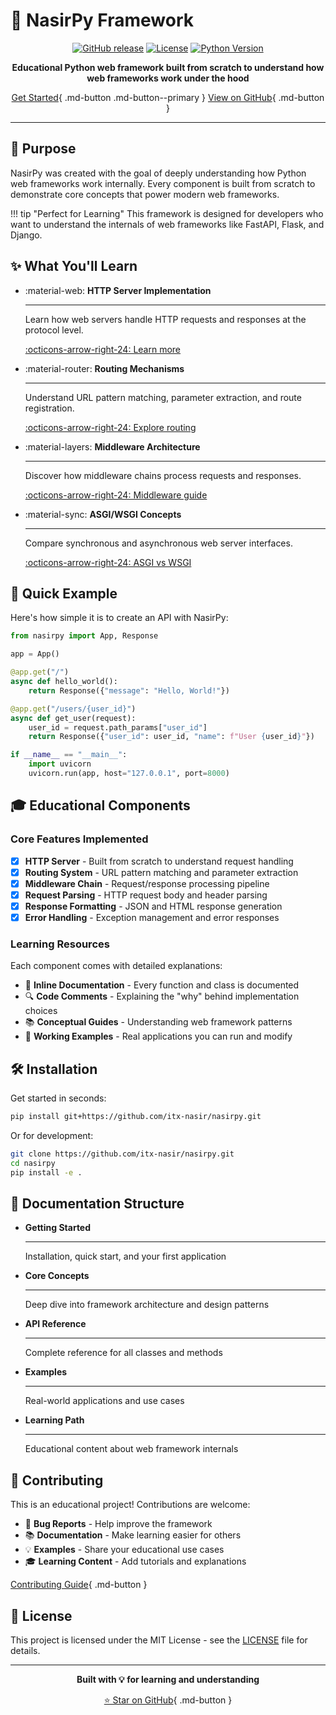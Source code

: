# 🚀 NasirPy Framework

<div align="center">

[![GitHub release](https://img.shields.io/github/v/release/itx-nasir/nasirpy?include_prereleases&style=flat-square)](https://github.com/itx-nasir/nasirpy/releases)
[![License](https://img.shields.io/github/license/itx-nasir/nasirpy?style=flat-square)](https://github.com/itx-nasir/nasirpy/blob/main/LICENSE)
[![Python Version](https://img.shields.io/badge/python-3.6%2B-blue?style=flat-square)](https://www.python.org/downloads/)

**Educational Python web framework built from scratch to understand how web frameworks work under the hood**

[Get Started](getting-started/installation.md){ .md-button .md-button--primary }
[View on GitHub](https://github.com/itx-nasir/nasirpy){ .md-button }

</div>

---

## 🎯 Purpose

NasirPy was created with the goal of deeply understanding how Python web frameworks work internally. Every component is built from scratch to demonstrate core concepts that power modern web frameworks.

!!! tip "Perfect for Learning"
    This framework is designed for developers who want to understand the internals of web frameworks like FastAPI, Flask, and Django.

## ✨ What You'll Learn

<div class="grid cards" markdown>

-   :material-web: **HTTP Server Implementation**

    ---

    Learn how web servers handle HTTP requests and responses at the protocol level.

    [:octicons-arrow-right-24: Learn more](concepts/architecture.md)

-   :material-router: **Routing Mechanisms**

    ---

    Understand URL pattern matching, parameter extraction, and route registration.

    [:octicons-arrow-right-24: Explore routing](concepts/routing.md)

-   :material-layers: **Middleware Architecture**

    ---

    Discover how middleware chains process requests and responses.

    [:octicons-arrow-right-24: Middleware guide](concepts/middleware.md)

-   :material-sync: **ASGI/WSGI Concepts**

    ---

    Compare synchronous and asynchronous web server interfaces.

    [:octicons-arrow-right-24: ASGI vs WSGI](learning/asgi-wsgi.md)

</div>

## 🚀 Quick Example

Here's how simple it is to create an API with NasirPy:

```python
from nasirpy import App, Response

app = App()

@app.get("/")
async def hello_world():
    return Response({"message": "Hello, World!"})

@app.get("/users/{user_id}")
async def get_user(request):
    user_id = request.path_params["user_id"]
    return Response({"user_id": user_id, "name": f"User {user_id}"})

if __name__ == "__main__":
    import uvicorn
    uvicorn.run(app, host="127.0.0.1", port=8000)
```

## 🎓 Educational Components

### Core Features Implemented

- [x] **HTTP Server** - Built from scratch to understand request handling
- [x] **Routing System** - URL pattern matching and parameter extraction  
- [x] **Middleware Chain** - Request/response processing pipeline
- [x] **Request Parsing** - HTTP request body and header parsing
- [x] **Response Formatting** - JSON and HTML response generation
- [x] **Error Handling** - Exception management and error responses

### Learning Resources

Each component comes with detailed explanations:

- 📖 **Inline Documentation** - Every function and class is documented
- 🔍 **Code Comments** - Explaining the "why" behind implementation choices
- 📚 **Conceptual Guides** - Understanding web framework patterns
- 🧪 **Working Examples** - Real applications you can run and modify

## 🛠️ Installation

Get started in seconds:

```bash
pip install git+https://github.com/itx-nasir/nasirpy.git
```

Or for development:

```bash
git clone https://github.com/itx-nasir/nasirpy.git
cd nasirpy
pip install -e .
```

## 📖 Documentation Structure

<div class="grid cards" markdown>

-   **Getting Started**

    ---

    Installation, quick start, and your first application

-   **Core Concepts**

    ---

    Deep dive into framework architecture and design patterns

-   **API Reference**

    ---

    Complete reference for all classes and methods

-   **Examples**

    ---

    Real-world applications and use cases

-   **Learning Path**

    ---

    Educational content about web framework internals

</div>

## 🤝 Contributing

This is an educational project! Contributions are welcome:

- 🐛 **Bug Reports** - Help improve the framework
- 📚 **Documentation** - Make learning easier for others
- 💡 **Examples** - Share your educational use cases
- 🎓 **Learning Content** - Add tutorials and explanations

[Contributing Guide](contributing.md){ .md-button }

## 📄 License

This project is licensed under the MIT License - see the [LICENSE](https://github.com/itx-nasir/nasirpy/blob/main/LICENSE) file for details.

---

<div align="center">

**Built with 💡 for learning and understanding**

[⭐ Star on GitHub](https://github.com/itx-nasir/nasirpy){ .md-button }

</div> 